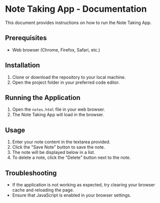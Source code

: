 # Note Taking App - Documentation

This document provides instructions on how to run the Note Taking App.

## Prerequisites
- Web browser (Chrome, Firefox, Safari, etc.)

## Installation
1. Clone or download the repository to your local machine.
2. Open the project folder in your preferred code editor.

## Running the Application
1. Open the `notes.html` file in your web browser.
2. The Note Taking App will load in the browser.

## Usage
1. Enter your note content in the textarea provided.
2. Click the "Save Note" button to save the note.
3. The note will be displayed below in a list.
4. To delete a note, click the "Delete" button next to the note.

## Troubleshooting
- If the application is not working as expected, try clearing your browser cache and reloading the page.
- Ensure that JavaScript is enabled in your browser settings.

